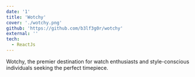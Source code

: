 ```yaml
---
date: '1'
title: 'Wotchy'
cover: './wotchy.png'
github: 'https://github.com/b3lf3g0r/wotchy'
external: ''
tech:
  - ReactJs
---
```


Wotchy, the premier destination for watch enthusiasts and style-conscious individuals seeking the perfect timepiece.
